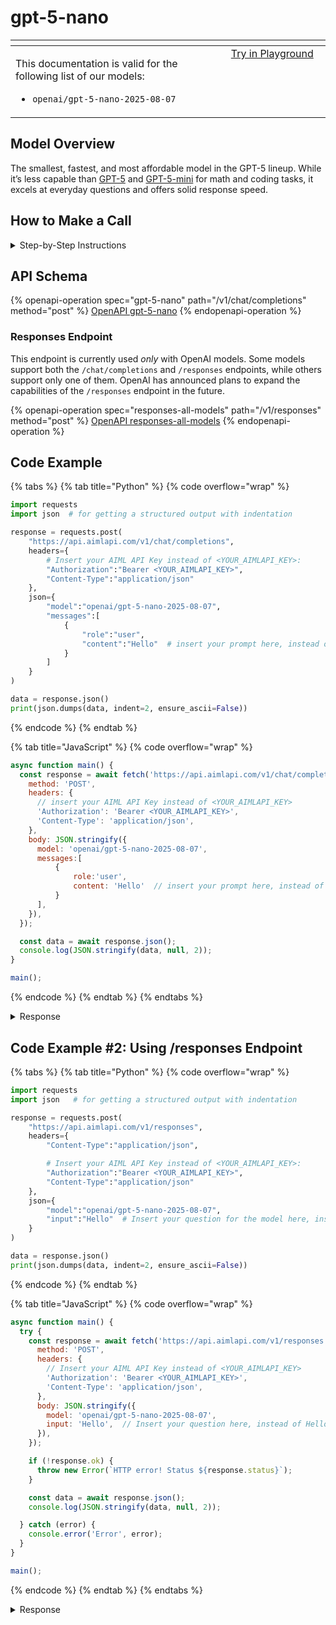 # gpt-5-nano

<table data-header-hidden data-full-width="true"><thead><tr><th width="546.4443969726562" valign="top"></th><th width="202.666748046875" valign="top"></th></tr></thead><tbody><tr><td valign="top"><div data-gb-custom-block data-tag="hint" data-style="info" class="hint hint-info"><p>This documentation is valid for the following list of our models:</p><ul><li><code>openai/gpt-5-nano-2025-08-07</code></li></ul></div></td><td valign="top"><a href="https://aimlapi.com/app/?model=openai/gpt-5-nano-2025-08-07&#x26;mode=chat" class="button primary">Try in Playground</a></td></tr></tbody></table>

## Model Overview

The smallest, fastest, and most affordable model in the GPT-5 lineup. While it’s less capable than [GPT-5](gpt-5.md) and [GPT-5-mini](gpt-5-mini.md) for math and coding tasks, it excels at everyday questions and offers solid response speed.

## How to Make a Call

<details>

<summary>Step-by-Step Instructions</summary>

### :digit\_one:  Setup You Can’t Skip

:black\_small\_square:  [**Create an Account**](https://aimlapi.com/app/sign-up): Visit the AI/ML API website and create an account (if you don’t have one yet).\
:black\_small\_square:  [**Generate an API Key**](https://aimlapi.com/app/keys): After logging in, navigate to your account dashboard and generate your API key. Ensure that key is enabled on UI.

### &#x20;:digit\_two:  Copy the code example

At the bottom of this page, you'll find [a code example](gpt-5-nano.md#code-example) that shows how to structure the request. Choose the code snippet in your preferred programming language and copy it into your development environment.

### :digit\_three:  Modify the code example

:black\_small\_square:  Replace `<YOUR_AIMLAPI_KEY>` with your actual AI/ML API key from your account.\
:black\_small\_square:  Insert your question or request into the `content` field—this is what the model will respond to.

### :digit\_four:  <sup><sub><mark style="background-color:yellow;">(Optional)<mark style="background-color:yellow;"><sub></sup> Adjust other optional parameters if needed

Only `model` and `messages` are required parameters for this model (and we’ve already filled them in for you in the example), but you can include optional parameters if needed to adjust the model’s behavior. Below, you can find the corresponding [API schema](gpt-5-nano.md#api-schema), which lists all available parameters along with notes on how to use them.

### :digit\_five:  Run your modified code

Run your modified code in your development environment. Response time depends on various factors, but for simple prompts it rarely exceeds a few seconds.

{% hint style="success" %}
If you need a more detailed walkthrough for setting up your development environment and making a request step by step — feel free to use our [Quickstart guide](../../../quickstart/setting-up.md).
{% endhint %}

</details>

## API Schema

{% openapi-operation spec="gpt-5-nano" path="/v1/chat/completions" method="post" %}
[OpenAPI gpt-5-nano](https://raw.githubusercontent.com/aimlapi/api-docs/refs/heads/main/docs/api-references/text-models-llm/OpenAI/gpt-5-nano.json)
{% endopenapi-operation %}

### Responses Endpoint

This endpoint is currently used _only_ with OpenAI models. Some models support both the `/chat/completions` and `/responses` endpoints, while others support only one of them. OpenAI has announced plans to expand the capabilities of the `/responses` endpoint in the future.

{% openapi-operation spec="responses-all-models" path="/v1/responses" method="post" %}
[OpenAPI responses-all-models](https://api.aimlapi.com/docs-public-yaml)
{% endopenapi-operation %}

## Code Example

{% tabs %}
{% tab title="Python" %}
{% code overflow="wrap" %}
```python
import requests
import json  # for getting a structured output with indentation 

response = requests.post(
    "https://api.aimlapi.com/v1/chat/completions",
    headers={
        # Insert your AIML API Key instead of <YOUR_AIMLAPI_KEY>:
        "Authorization":"Bearer <YOUR_AIMLAPI_KEY>",
        "Content-Type":"application/json"
    },
    json={
        "model":"openai/gpt-5-nano-2025-08-07",
        "messages":[
            {
                "role":"user",
                "content":"Hello"  # insert your prompt here, instead of Hello
            }
        ]
    }
)

data = response.json()
print(json.dumps(data, indent=2, ensure_ascii=False))
```
{% endcode %}
{% endtab %}

{% tab title="JavaScript" %}
{% code overflow="wrap" %}
```javascript
async function main() {
  const response = await fetch('https://api.aimlapi.com/v1/chat/completions', {
    method: 'POST',
    headers: {
      // insert your AIML API Key instead of <YOUR_AIMLAPI_KEY>
      'Authorization': 'Bearer <YOUR_AIMLAPI_KEY>',
      'Content-Type': 'application/json',
    },
    body: JSON.stringify({
      model: 'openai/gpt-5-nano-2025-08-07',
      messages:[
          {
              role:'user',
              content: 'Hello'  // insert your prompt here, instead of Hello
          }
      ],
    }),
  });

  const data = await response.json();
  console.log(JSON.stringify(data, null, 2));
}

main();
```
{% endcode %}
{% endtab %}
{% endtabs %}

<details>

<summary>Response</summary>

{% code overflow="wrap" %}
```json5
{
  "id": "chatcmpl-C2KfH9AvnoYVczpOq4JXrtYK3nw1K",
  "object": "chat.completion",
  "choices": [
    {
      "index": 0,
      "finish_reason": "stop",
      "message": {
        "role": "assistant",
        "content": "Hello! Nice to meet you. What would you like to do today? I can help with things like:\n- explain concepts or answer questions\n- draft or edit text\n- brainstorm ideas\n- write or debug code\n- summarize articles or documents\n- plan trips or schedules\n- learn a new skill or topic\n\nTell me what you’re interested in or ask me something specific.",
        "refusal": null,
        "annotations": []
      }
    }
  ],
  "created": 1754672127,
  "model": "gpt-5-nano-2025-08-07",
  "usage": {
    "prompt_tokens": 1,
    "completion_tokens": 342,
    "total_tokens": 343,
    "prompt_tokens_details": {
      "cached_tokens": 0,
      "audio_tokens": 0
    },
    "completion_tokens_details": {
      "reasoning_tokens": 320,
      "audio_tokens": 0,
      "accepted_prediction_tokens": 0,
      "rejected_prediction_tokens": 0
    }
  },
  "system_fingerprint": null
}
```
{% endcode %}

</details>

## Code Example #2: Using /responses Endpoint

{% tabs %}
{% tab title="Python" %}
{% code overflow="wrap" %}
```python
import requests
import json   # for getting a structured output with indentation

response = requests.post(
    "https://api.aimlapi.com/v1/responses",
    headers={
        "Content-Type":"application/json", 

        # Insert your AIML API Key instead of <YOUR_AIMLAPI_KEY>:
        "Authorization":"Bearer <YOUR_AIMLAPI_KEY>",
        "Content-Type":"application/json"
    },
    json={
        "model":"openai/gpt-5-nano-2025-08-07",
        "input":"Hello"  # Insert your question for the model here, instead of Hello   
    }
)

data = response.json()
print(json.dumps(data, indent=2, ensure_ascii=False))
```
{% endcode %}
{% endtab %}

{% tab title="JavaScript" %}
{% code overflow="wrap" %}
```javascript
async function main() {
  try {
    const response = await fetch('https://api.aimlapi.com/v1/responses', {
      method: 'POST',
      headers: {
        // Insert your AIML API Key instead of <YOUR_AIMLAPI_KEY>
        'Authorization': 'Bearer <YOUR_AIMLAPI_KEY>',
        'Content-Type': 'application/json',
      },
      body: JSON.stringify({
        model: 'openai/gpt-5-nano-2025-08-07',
        input: 'Hello',  // Insert your question here, instead of Hello 
      }),
    });

    if (!response.ok) {
      throw new Error(`HTTP error! Status ${response.status}`);
    }

    const data = await response.json();
    console.log(JSON.stringify(data, null, 2));

  } catch (error) {
    console.error('Error', error);
  }
}

main();
```
{% endcode %}
{% endtab %}
{% endtabs %}

<details>

<summary>Response</summary>

{% code overflow="wrap" %}
```json5
{
  "id": "resp_68962ccb73048196ac4008f5a533a3f50f382c4041cc6f52",
  "object": "response",
  "created_at": 1754672331,
  "error": null,
  "incomplete_details": {
    "reason": "max_output_tokens"
  },
  "instructions": null,
  "max_output_tokens": 512,
  "model": "gpt-5-nano-2025-08-07",
  "output": [
    {
      "id": "rs_68962ccc3b308196ae895cb1ea6a41d90f382c4041cc6f52",
      "type": "reasoning",
      "summary": []
    },
    {
      "id": "msg_68962ccfdaf48196b1d198c0b1eef3c50f382c4041cc6f52",
      "type": "message",
      "status": "incomplete",
      "content": [
        {
          "type": "output_text",
          "annotations": [],
          "logprobs": [],
          "text": "Hi there! How can I help today?\n\nI can assist with a wide range of things, for example:\n- Answer questions or explain concepts\n- Draft or edit emails, essays, resumes, or reports\n- Generate ideas for projects, stories, or presentations"
        }
      ],
      "role": "assistant"
    }
  ],
  "parallel_tool_calls": true,
  "previous_response_id": null,
  "reasoning": {
    "effort": "medium",
    "summary": null
  },
  "temperature": 1,
  "text": {
    "format": {
      "type": "text"
    },
    "verbosity": "medium"
  },
  "tool_choice": "auto",
  "tools": [],
  "top_p": 1,
  "truncation": "disabled",
  "usage": {
    "input_tokens": 1,
    "input_tokens_details": {
      "cached_tokens": 0
    },
    "output_tokens": 424,
    "output_tokens_details": {
      "reasoning_tokens": 448
    },
    "total_tokens": 425
  },
  "metadata": {},
  "output_text": "Hi there! How can I help today?\n\nI can assist with a wide range of things, for example:\n- Answer questions or explain concepts\n- Draft or edit emails, essays, resumes, or reports\n- Generate ideas for projects, stories, or presentations"
}
```
{% endcode %}

</details>
